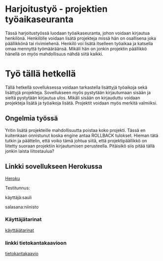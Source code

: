 # Harjoitustyö - projektien työaikaseuranta

Tässä harjoitustyössä luodaan työaikaseuranta, johon voidaan kirjautua henkilönä.
Henkilölle voidaan lisätä projekteja missä hän on osallisena joka päällikkönä tai 
rivimiehenä. Henkilö voi lisätä itselleen työaikaa ja katsella omaa mennyttä työmääräänsä. Mikäli hän on jonkin projektin päällikkö hänellä on myös 
mahdollisuus nähdä siitä kaikki.

# Työ tällä hetkellä
Tällä hetkellä sovelluksessa voidaan tarkastella lisättyjä työaikoja sekä lisättyjä projekteja. Sovellukseen myös pystytään kirjautumaan sisään ja sieltä pystytään kirjautua ulos. Mikäli sisään 
on kirjauduttu voidaan projekteja lisätä ja työaikoja lisätä. Projektit voidaan myös merkitä valmiiksi.
## Ongelmia työssä
Yritin lisätä projekteille mahdollisuutta poistaa koko projekti. Tässä en kuitenkaan onnistunut koska engine antaa ROLLBACK tulokset. Hieman tätä tutkin ja päättelin, että voiko tämä johtua siitä, että
projektipäällikkö on liitetty suoraan projektiin kirjautumisen perusteella. Pitäisikö siis pitää tällä jonkin laista liitostaulua?

## Linkki sovellukseen Herokussa
[Heroku](https://tsoha-tyoaikaseuranta.herokuapp.com/)

Testitunnus:

käyttäjä:sauli

salasana:niinisto

### Käyttäjätarinat
[käyttäjätarinat](https://github.com/karhuherra/nytsaisitoimia/blob/master/documentation/userstory)

### linkki tietokantakaavioon
[tietokantakaavio](https://github.com/karhuherra/nytsaisitoimia/blob/master/documentation/tietokantakaavio.PNG)

